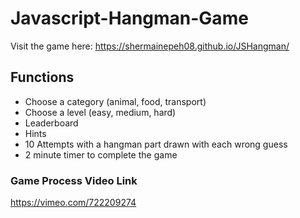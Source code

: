 # Javascript-Hangman-Game
Visit the game here: https://shermainepeh08.github.io/JSHangman/
## Functions
- Choose a category (animal, food, transport)
- Choose a level (easy, medium, hard)
- Leaderboard
- Hints
- 10 Attempts with a hangman part drawn with each wrong guess
- 2 minute timer to complete the game

### Game Process Video Link
https://vimeo.com/722209274

